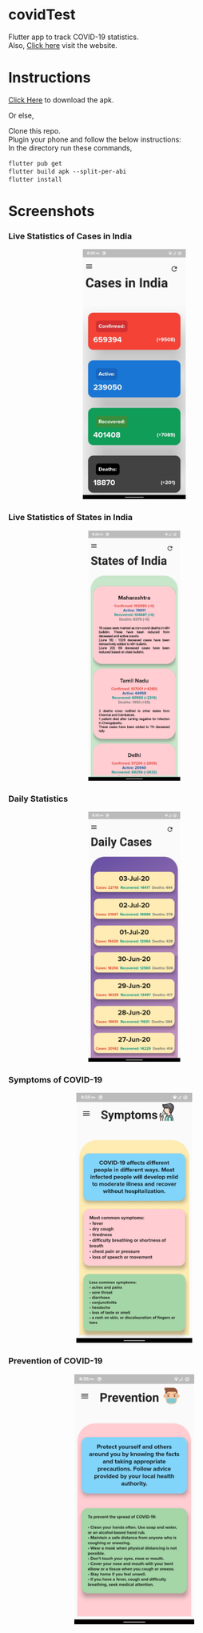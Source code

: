 # covidTest

Flutter app to track COVID-19 statistics.<br>
Also, <a href="https://covid-live-track.herokuapp.com/">Click here</a> visit the website.

# Instructions

<a href="https://drive.google.com/drive/folders/15IG_GJ7sOA3DTGj94jqhcLvSIRVnqEuu?usp=sharing">Click Here</a> to download the apk.

Or else,<br>

Clone this repo.<br>
Plugin your phone and follow the below instructions:<br>
In the directory run these commands,<br>
```
flutter pub get
flutter build apk --split-per-abi
flutter install
```

# Screenshots

### Live Statistics of Cases in India

<p align="center">
<img src='Screenshots/1.jpg' height="500">
</p>

### Live Statistics of States in India

<p align="center">
<img src='Screenshots/2.jpg' height="500">
</p>

### Daily Statistics

<p align="center">
<img src='Screenshots/3.jpg' height="500">
</p>

### Symptoms of COVID-19

<p align="center">
<img src='Screenshots/4.jpg' height="500">
</p>

### Prevention of COVID-19

<p align="center">
<img src='Screenshots/5.jpg' height="500">
</p>